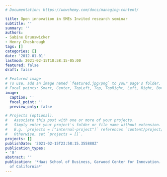 ```yaml
---
# Documentation: https://wowchemy.com/docs/managing-content/

title: Open innovation in SMEs Invited research seminar
subtitle: ''
summary: ''
authors:
- Sabine Brunswicker
- Henry Chesbrough
tags: []
categories: []
date: '2012-01-01'
lastmod: 2021-02-15T18:58:15-05:00
featured: false
draft: false

# Featured image
# To use, add an image named `featured.jpg/png` to your page's folder.
# Focal points: Smart, Center, TopLeft, Top, TopRight, Left, Right, BottomLeft, Bottom, BottomRight.
image:
  caption: ''
  focal_point: ''
  preview_only: false

# Projects (optional).
#   Associate this post with one or more of your projects.
#   Simply enter your project's folder or file name without extension.
#   E.g. `projects = ["internal-project"]` references `content/project/deep-learning/index.md`.
#   Otherwise, set `projects = []`.
projects: []
publishDate: '2021-02-15T23:58:15.355888Z'
publication_types:
- '0'
abstract: ''
publication: '*Haas School of Business, Garwood Center for Innovation. University
  of California*'
---
```

